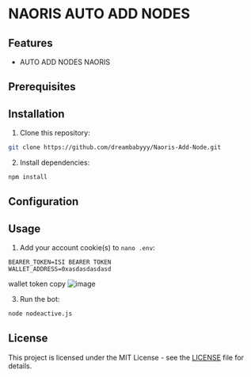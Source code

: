 # NAORIS AUTO ADD NODES

## Features

- AUTO ADD NODES NAORIS

## Prerequisites


## Installation

1. Clone this repository:

```bash
git clone https://github.com/dreambabyyy/Naoris-Add-Node.git
```

2. Install dependencies:

```bash
npm install
```

## Configuration

## Usage

1. Add your account cookie(s) to `nano .env`:

```
BEARER_TOKEN=ISI BEARER TOKEN
WALLET_ADDRESS=0xasdasdasdasd
```


wallet token copy
![image](https://github.com/user-attachments/assets/3f936b04-f2f2-4c42-96e5-41e42df55d70)


3. Run the bot:

```bash
node nodeactive.js
```


## License

This project is licensed under the MIT License - see the [LICENSE](LICENSE) file for details.
